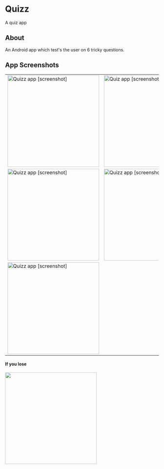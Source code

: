 # Quizz
A quiz app

## About
An Android app which test's the user on 6 tricky questions. 

## App Screenshots
<table>
	<tr>
		<td>
			<img width="300" src="https://i.imgur.com/GJ3zTMI.png" alt="Quizz app [screenshot]" />
		</td>
		<td>
			<img width="300" src="https://i.imgur.com/XQyJyb7.png" alt="Quiz app [screenshot]" />
		</td>
		<td>
			<img width="300" src="https://i.imgur.com/3IPbLDF.png" alt="Quizz app [screenshot]" />
		</td>
	</tr>
	<tr>
		<td>
			<img width="300" src="https://i.imgur.com/1mFAh2L.png" alt="Quizz app [screenshot]"/>
		</td>
		<td>
			<img width="300" src="https://i.imgur.com/0nzs4Z6.png" alt="Quizz app [screenshot]"/>
		</td>
    <td>
			<img width="300" src="https://i.imgur.com/fcSY5yZ.png" alt="Quizz app [screenshot]"/>
		</td>
	</tr>
  <tr>
  <td>
			<img width="300" src="https://i.imgur.com/uUw8ZZx.png" alt="Quizz app [screenshot]"/>
		</td>
    </tr>
</table>

#### If you lose

<img width ="300" src="https://i.imgur.com/7cduytF.png" alt/>
